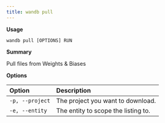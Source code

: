 ```yaml
---
title: wandb pull
---
```


**Usage**

`wandb pull [OPTIONS] RUN`

**Summary**

Pull files from Weights & Biases


**Options**

| **Option** | **Description** |
| :--- | :--- |
| `-p, --project` | The project you want to download. |
| `-e, --entity` | The entity to scope the listing to. |




